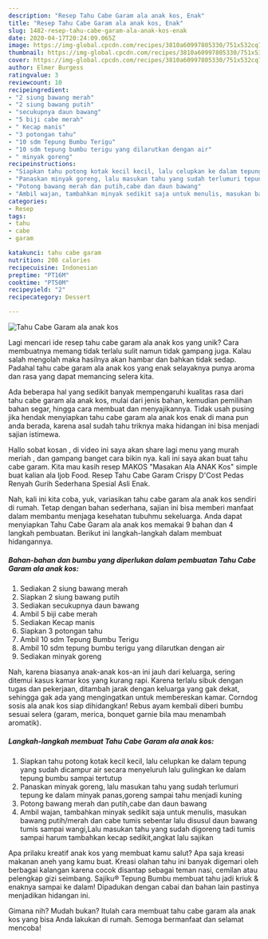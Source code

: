 ```yaml
---
description: "Resep Tahu Cabe Garam ala anak kos, Enak"
title: "Resep Tahu Cabe Garam ala anak kos, Enak"
slug: 1482-resep-tahu-cabe-garam-ala-anak-kos-enak
date: 2020-04-17T20:24:09.065Z
image: https://img-global.cpcdn.com/recipes/3810a60997805330/751x532cq70/tahu-cabe-garam-ala-anak-kos-foto-resep-utama.jpg
thumbnail: https://img-global.cpcdn.com/recipes/3810a60997805330/751x532cq70/tahu-cabe-garam-ala-anak-kos-foto-resep-utama.jpg
cover: https://img-global.cpcdn.com/recipes/3810a60997805330/751x532cq70/tahu-cabe-garam-ala-anak-kos-foto-resep-utama.jpg
author: Elmer Burgess
ratingvalue: 3
reviewcount: 10
recipeingredient:
- "2 siung bawang merah"
- "2 siung bawang putih"
- "secukupnya daun bawang"
- "5 biji cabe merah"
- " Kecap manis"
- "3 potongan tahu"
- "10 sdm Tepung Bumbu Terigu"
- "10 sdm tepung bumbu terigu yang dilarutkan dengan air"
- " minyak goreng"
recipeinstructions:
- "Siapkan tahu potong kotak kecil kecil, lalu celupkan ke dalam tepung yang sudah dicampur air secara menyeluruh lalu gulingkan ke dalam tepung bumbu sampai tertutup"
- "Panaskan minyak goreng, lalu masukan tahu yang sudah terlumuri tepung ke dalam minyak panas,goreng sampai tahu menjadi kuning"
- "Potong bawang merah dan putih,cabe dan daun bawang"
- "Ambil wajan, tambahkan minyak sedikit saja untuk menulis, masukan bawang putih/merah dan cabe tumis sebentar lalu disusul daun bawang tumis sampai wangi,Lalu masukan tahu yang sudah digoreng tadi tumis sampai harum tambahkan kecap sedikit,angkat lalu sajikan"
categories:
- Resep
tags:
- tahu
- cabe
- garam

katakunci: tahu cabe garam 
nutrition: 208 calories
recipecuisine: Indonesian
preptime: "PT16M"
cooktime: "PT50M"
recipeyield: "2"
recipecategory: Dessert

---
```



![Tahu Cabe Garam ala anak kos](https://img-global.cpcdn.com/recipes/3810a60997805330/751x532cq70/tahu-cabe-garam-ala-anak-kos-foto-resep-utama.jpg)

Lagi mencari ide resep tahu cabe garam ala anak kos yang unik? Cara membuatnya memang tidak terlalu sulit namun tidak gampang juga. Kalau salah mengolah maka hasilnya akan hambar dan bahkan tidak sedap. Padahal tahu cabe garam ala anak kos yang enak selayaknya punya aroma dan rasa yang dapat memancing selera kita.

Ada beberapa hal yang sedikit banyak mempengaruhi kualitas rasa dari tahu cabe garam ala anak kos, mulai dari jenis bahan, kemudian pemilihan bahan segar, hingga cara membuat dan menyajikannya. Tidak usah pusing jika hendak menyiapkan tahu cabe garam ala anak kos enak di mana pun anda berada, karena asal sudah tahu triknya maka hidangan ini bisa menjadi sajian istimewa.

Hallo sobat kosan , di video ini saya akan share lagi menu yang murah meriah , dan gampang banget cara bikin nya. kali ini saya akan buat tahu cabe garam. Kita mau kasih resep MAKOS &#34;Masakan Ala ANAK Kos&#34; simple buat kalian ala Ijob Food. Resep Tahu Cabe Garam Crispy D&#39;Cost Pedas Renyah Gurih Sederhana Spesial Asli Enak.


Nah, kali ini kita coba, yuk, variasikan tahu cabe garam ala anak kos sendiri di rumah. Tetap dengan bahan sederhana, sajian ini bisa memberi manfaat dalam membantu menjaga kesehatan tubuhmu sekeluarga. Anda dapat menyiapkan Tahu Cabe Garam ala anak kos memakai 9 bahan dan 4 langkah pembuatan. Berikut ini langkah-langkah dalam membuat hidangannya.

<!--inarticleads1-->

##### Bahan-bahan dan bumbu yang diperlukan dalam pembuatan Tahu Cabe Garam ala anak kos:

1. Sediakan 2 siung bawang merah
1. Siapkan 2 siung bawang putih
1. Sediakan secukupnya daun bawang
1. Ambil 5 biji cabe merah
1. Sediakan  Kecap manis
1. Siapkan 3 potongan tahu
1. Ambil 10 sdm Tepung Bumbu Terigu
1. Ambil 10 sdm tepung bumbu terigu yang dilarutkan dengan air
1. Sediakan  minyak goreng


Nah, karena biasanya anak-anak kos-an ini jauh dari keluarga, sering ditemui kasus kamar kos yang kurang rapi. Karena terlalu sibuk dengan tugas dan pekerjaan, ditambah jarak dengan keluarga yang gak dekat, sehingga gak ada yang mengingatkan untuk membereskan kamar. Corndog sosis ala anak kos siap dihidangkan! Rebus ayam kembali diberi bumbu sesuai selera (garam, merica, bonquet garnie bila mau menambah aromatik). 

<!--inarticleads2-->

##### Langkah-langkah membuat Tahu Cabe Garam ala anak kos:

1. Siapkan tahu potong kotak kecil kecil, lalu celupkan ke dalam tepung yang sudah dicampur air secara menyeluruh lalu gulingkan ke dalam tepung bumbu sampai tertutup
1. Panaskan minyak goreng, lalu masukan tahu yang sudah terlumuri tepung ke dalam minyak panas,goreng sampai tahu menjadi kuning
1. Potong bawang merah dan putih,cabe dan daun bawang
1. Ambil wajan, tambahkan minyak sedikit saja untuk menulis, masukan bawang putih/merah dan cabe tumis sebentar lalu disusul daun bawang tumis sampai wangi,Lalu masukan tahu yang sudah digoreng tadi tumis sampai harum tambahkan kecap sedikit,angkat lalu sajikan


Apa prilaku kreatif anak kos yang membuat kamu salut? Apa saja kreasi makanan aneh yang kamu buat. Kreasi olahan tahu ini banyak digemari oleh berbagai kalangan karena cocok disantap sebagai teman nasi, cemilan atau pelengkap gizi seimbang. Sajiku® Tepung Bumbu membuat tahu jadi kriuk &amp; enaknya sampai ke dalam! Dipadukan dengan cabai dan bahan lain pastinya menjadikan hidangan ini. 

Gimana nih? Mudah bukan? Itulah cara membuat tahu cabe garam ala anak kos yang bisa Anda lakukan di rumah. Semoga bermanfaat dan selamat mencoba!
